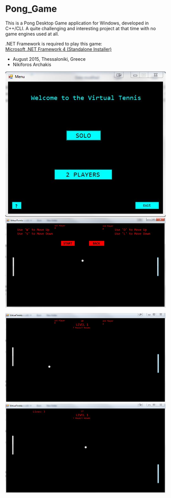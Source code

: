 # Pong_Game

This is a Pong Desktop Game application for Windows, developed in C++/CLI. A quite challenging and interesting project at that time with no game engines used at all.


.NET Framework is required to play this game: <br>
<a href="http://www.microsoft.com/en-us/download/details.aspx?id=17718/">Microsoft .NET Framework 4 (Standalone Installer)</a>


 
- August 2015, Thessaloniki, Greece
- Nikiforos Archakis

<a href="/intro.JPG"><img src="intro.JPG"></a>
<a href="begin.JPG"><img src="begin.JPG"></a>
	
	
 	
<a href="multi.JPG"><img src="multi.JPG"></a>
<a href="solo.JPG"><img src="solo.JPG"></a>
	
